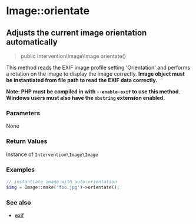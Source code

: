# Image::orientate
## Adjusts the current image orientation automatically

> public Intervention\Image\Image orientate()

This method reads the EXIF image profile setting 'Orientation' and performs a rotation on the image to display the image correctly. **Image object must be instantiated from file path to read the EXIF data correctly.**

**Note: PHP must be compiled in with `--enable-exif` to use this method. Windows users must also have the `mbstring` extension enabled.**

### Parameters

None

### Return Values
Instance of `Intervention\Image\Image`

### Examples

```php
// instantiate image with auto-orientation
$img = Image::make('foo.jpg')->orientate();
```

### See also

- [exif](/v2/api/exif)
